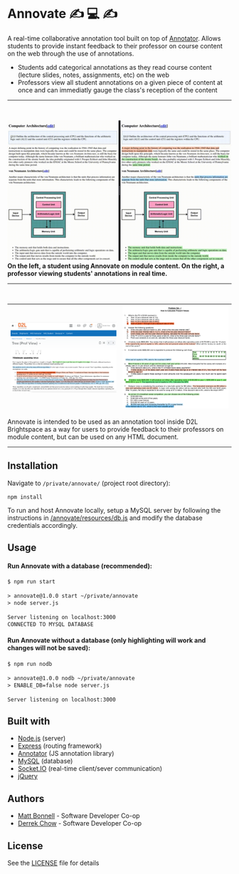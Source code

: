 # Annovate ✍️ 💻 ✍️
A real-time collaborative annotation tool built on top of [Annotator]. Allows students to provide instant feedback to their professor on course content on the web through the use of annotations.

  - Students add categorical annotations as they read course content (lecture slides, notes, assignments, etc) on the web
  - Professors view all student annotations on a given piece of content at once and can immediatly gauge the class's reception of the content

---
<br/>

![](./demo/comporg_video.gif)
<br/>
**On the left, a student using Annovate on module content. On the right, a professor viewing students' annotations in real time.**

---
<br/>

![](./demo/tree(prof).png)  |  ![](./demo/problem_set(prof).png)
:----------------------------------:|:-------------------------:

Annovate is intended to be used as an annotation tool inside D2L Brightspace as a way for users to provide feedback to their professors on module content, but can be used on any HTML document.

---

## Installation
Navigate to `/private/annovate/` (project root directory):
```
npm install
```
To run and host Annovate locally, setup a MySQL server by following the instructions in [/annovate/resources/db.js](/annovate/resources/db.js) and modify the database credentials accordingly.

## Usage
#### Run Annovate with a database (recommended):
```
$ npm run start

> annovate@1.0.0 start ~/private/annovate
> node server.js

Server listening on localhost:3000
CONNECTED TO MYSQL DATABASE
```

#### Run Annovate without a database (only highlighting will work and changes will not be saved):
```
$ npm run nodb

> annovate@1.0.0 nodb ~/private/annovate
> ENABLE_DB=false node server.js

Server listening on localhost:3000
```

## Built with
* [Node.js] (server)
* [Express] (routing framework)
* [Annotator] (JS annotation library)
* [MySQL] (database)
* [Socket.IO] (real-time client/sever communication)
* [jQuery]

## Authors
* [Matt Bonnell](https://github.com/mattbonnell) - Software Developer Co-op
* [Derrek Chow](https://github.com/derrekchow) - Software Developer Co-op

## License
See the [LICENSE](/annovate/LICENSE) file for details

[Node.js]: <https://nodejs.org/en/>
[Express]: <https://expressjs.com/>
[Annotator]: <http://annotatorjs.org/>
[MySQL]: <https://www.mysql.com/>
[Socket.IO]: <https://socket.io/>
[jQuery]: <https://jquery.com/>

